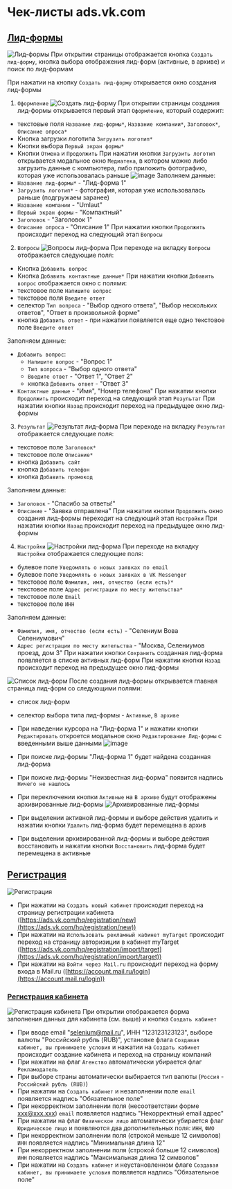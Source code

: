 # Чек-листы ads.vk.com

## [Лид-формы](https://ads.vk.com/hq/leadads/leadforms)

![Лид-формы](src/lead_form.png)
При открытии страницы отображается кнопка `Создать лид-форму`, кнопка выбора отображения лид-форм (активные, в архиве) и поиск по лид-формам
  
При нажатии на кнопку `Создать лид-форму` открывается окно создания лид-формы
1. `Оформление`
![Создать лид-форму](src/new_lead_form.png)
При открытии страницы создания лид-формы открывается первый этап `Оформление`, который содержит:
- текстовые поля `Название лид-формы*`, `Название компании*`, `Заголовок*`, `Описание опроса*`
- Кнопка загрузки логотипа `Загрузить логотип*`
- Кнопки выбора `Первый экран формы*`
- Кнопки `Отмена` и `Продолжить`
При нажатии кнопки `Загрузить логотип` открывается модальное окно `Медиатека`, в котором можно либо загрузить данные с компьютера, либо приложить фотографию, которая уже использовалась раньше
![image](https://github.com/StomaFedor/homework-3-spring-2024/assets/107150041/4db56392-967f-4a5d-a3a2-e079951f6f54)
Заполняем данные:
- `Название лид-формы*` - "Лид-форма 1"
- `Загрузить логотип*` - фотография, которая уже использовалась раньше (подгружаем заранее)
- `Название компании` - "Umlaut"
- `Первый экран формы` - "Компактный"
- `Заголовок` - "Заголовок 1"
- `Описание опроса` - "Описание 1"
При нажатии кнопки `Продолжить` происходит переход на следующий этап `Вопросы`
  
2. `Вопросы`
![Вопросы лид-форма](src/questions_lead_form.png)
При переходе на вкладку `Вопросы` отображается следующие поля:
- Кнопка `Добавить вопрос`
- Кнопка `Добавить контактные данные*`
При нажатии кнопки `Добавить вопрос` отображается окно с полями:
- текстовое поле `Напишите вопрос`
- текстовое поля `Введите ответ`
- селектор `Тип вопроса` - "Выбор одного ответа", "Выбор нескольких ответов", "Ответ в произвольной форме"
- кнопка `Добавить ответ` - при нажатии появляется еще одно текстовое поле `Введите ответ`
  
Заполняем данные:
- `Добавить вопрос`:
  - `Напишите вопрос` - "Вопрос 1"
  - `Тип вопроса` - "Выбор одного ответа"
  - `Введите ответ` - "Ответ 1", "Ответ 2"
  - кнопка `Добавить ответ` - "Ответ 3"
- `Контактные данные` - "Имя", "Номер телефона"
При нажатии кнопки `Продолжить` происходит переход на следующий этап `Результат`
При нажатии кнопки `Назад` происходит переход на предыдущее окно лид-формы
  
3. `Результат`
![Результат лид-форма](src/result_lead_form.png)
При переходе на вкладку `Результат` отображается следующие поля:
- текстовое поле `Заголовок*`
- текстовое поле `Описание*`
- кнопка `Добавить сайт`
- кнопка `Добавить телефон`
- кнопка `Добавить промокод`

Заполняем данные:
- `Заголовок` - "Спасибо за ответы!"
- `Описание` - "Заявка отправлена"
При нажатии кнопки `Продолжить` окно создания лид-формы переходит на следующий этап `Настройки`
При нажатии кнопки `Назад` происходит переход на предыдущее окно лид-формы
  
4. `Настройки`
![Настройки лид-форма](src/settings_lead_form.png)
При переходе на вкладку `Настройки` отображается следующие поля:
- булевое поле `Уведомлять о новых заявках по email`
- булевое поле `Уведомлять о новых заявках в VK Messenger`
- текстовое поле `Фамилия, имя, отчество (если есть)*`
- текстовое поле `Адрес регистрации по месту жительства*`
- текстовое поле `Email`
- текстовое поле `ИНН`

Заполняем данные:
- `Фамилия, имя, отчество (если есть)` - "Селениум Вова Селениумович"
- `Адрес регистрации по месту жительства` - "Москва, Селениумов проезд, дом 3"
При нажатии кнопки `Сохранить` созданная лид-форма появляется в списке активных лид-форм
При нажатии кнопки `Назад` происходит переход на предыдущее окно лид-формы
  
![Список лид-форм](src/lead_froms_list.png)
После создания лид-формы открывается главная страница лид-форм со следующими полями:
- список лид-форм
- селектор выбора типа лид-формы - `Активные`, `В архиве`
  
- При наведении курсора на "Лид-форма 1" и нажатии кнопки `Редактировать` откроется модальное окно `Редактирование Лид-формы` с введенными выше данными
![image](https://github.com/StomaFedor/homework-3-spring-2024/assets/107150041/7e4b5475-e787-4a7e-9751-88968e16e351)
- При поиске лид-формы "Лид-форма 1" будет найдена созданная лид-форма
- При поиске лид-формы "Неизвестная лид-форма" появится надпись `Ничего не нашлось`
- При переключении кнопки `Активные` на `В архиве` будут отображены архивированные лид-формы
![Архивированные лид-формы](src/archive_lead_forms.png)
- При выделении активной лид-формы и выборе действия удалить и нажатии кнопки `Удалить` лид-форма будет перемещена в архив
- При выделении архивированной лид-формы и выборе действия восстановить и нажатии кнопки `Восстановить` лид-форма будет перемещена в активные

## [Регистрация](https://ads.vk.com/hq/registration)

![Регистрация](src/registration.png)

- При нажатии на `Создать новый кабинет` происходит переход на страницу регистрации кабинета ([https://ads.vk.com/hq/registration/new](https://ads.vk.com/hq/registration/new))
- При нажатии на `Использовать рекламный кабинет myTarget` происходит переход на страницу авторизиции в кабинет myTarget ([https://ads.vk.com/hq/registration/import/target](https://ads.vk.com/hq/registration/import/target))
- При нажатии на `Войти через Mail.ru` происходит переход на форму входа в Mail.ru ([https://account.mail.ru/login](https://account.mail.ru/login))

### [Регистрация кабинета](https://ads.vk.com/hq/registration/new)

![Регистрация кабинета](src/registration_office.png)
При открытии отображается форма заполнения данных для кабинета (см. выше) и кнопка `Создать кабинет`

- При вводе email "selenium@mail.ru", ИНН "123123123123", выборе валюты "Российский рубль (RUB)", установке флага `Создавая кабинет, вы принимаете условия` и нажатии на `Создать кабинет` происходит создание кабинета и переход на страницу компаний
- При нажатии на флаг `Агенство` автоматически убирается флаг `Рекламодатель`
- При выборе страны автоматически выбирается тип валюты (`Россия` - `Российский рубль (RUB)`)
- При нажатии на `Создать кабинет` и незаполнении поле `email` появляется надпись "Обязательное поле"
- При некорректном заполнении поля (несоответствии форме xxx@xxx.xxx) `email` появляется надпись "Некорректный email адрес"
- При нажатии на флаг `Физическое лицо` автоматически убирается флаг `Юридическое лицо` и появляются два дополнительных поля: `ИНН`, `ФИО`
- При некорректном заполнении поля (строкой меньше 12 символов) `ИНН`  появляется надпись "Минимальная длина 12"
- При некорректном заполнении поля (строкой больше 12 символов) `ИНН` появляется надпись "Максимальная длина 12 символов"
- При нажатии на `Создать кабинет` и неустановленном флаге `Создавая кабинет, вы принимаете условия` появляется надпись "Обязательное поле"
